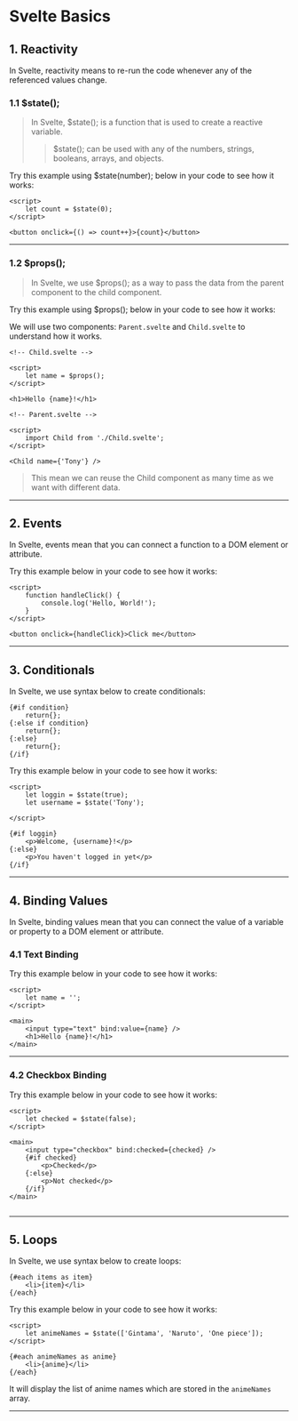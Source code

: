 # Svelte Basics

## 1. Reactivity

In Svelte, reactivity means to re-run the code whenever any of the referenced values change.

### 1.1 $state();

> In Svelte, $state(); is a function that is used to create a reactive variable.
>
> > $state(); can be used with any of the numbers, strings, booleans, arrays, and objects.

Try this example using $state(number); below in your code to see how it works:

```
<script>
    let count = $state(0);
</script>

<button onclick={() => count++}>{count}</button>
```
___

### 1.2 $props();

> In Svelte, we use $props(); as a way to pass the data from the parent component to the child component.

Try this example using $props(); below in your code to see how it works:

We will use two components: `Parent.svelte` and `Child.svelte` to understand how it works.

```
<!-- Child.svelte -->

<script>
    let name = $props();
</script>

<h1>Hello {name}!</h1>
```

```
<!-- Parent.svelte -->

<script>
    import Child from './Child.svelte';
</script>

<Child name={'Tony'} />
```

> This mean we can reuse the Child component as many time as we want with different data.
___

## 2. Events

In Svelte, events mean that you can connect a function to a DOM element or attribute.

Try this example below in your code to see how it works:

```
<script>
    function handleClick() {
        console.log('Hello, World!');
    }
</script>

<button onclick={handleClick}>Click me</button>
```

___

## 3. Conditionals

In Svelte, we use syntax below  to create conditionals:

```
{#if condition}
    return{};
{:else if condition}
    return{};
{:else}
    return{};
{/if}
```

Try this example below in your code to see how it works:

```
<script>
    let loggin = $state(true);
    let username = $state('Tony');

</script>

{#if loggin}
    <p>Welcome, {username}!</p>
{:else}
    <p>You haven't logged in yet</p>
{/if}
```
___

## 4. Binding Values

In Svelte, binding values mean that you can connect the value of a variable or property to a DOM element or attribute.

### 4.1 Text Binding

Try this example below in your code to see how it works:

```
<script>
	let name = '';
</script>

<main>
	<input type="text" bind:value={name} />
	<h1>Hello {name}!</h1>
</main>
```
___

### 4.2 Checkbox Binding

Try this example below in your code to see how it works:

```
<script>
    let checked = $state(false);
</script>

<main>
    <input type="checkbox" bind:checked={checked} />
    {#if checked}
        <p>Checked</p>
    {:else}
        <p>Not checked</p>
    {/if}
</main>
    
```
___

## 5. Loops

In Svelte, we use syntax below  to create loops:

```
{#each items as item}
    <li>{item}</li>
{/each}
```

Try this example below in your code to see how it works:

```
<script>
    let animeNames = $state(['Gintama', 'Naruto', 'One piece']);
</script>

{#each animeNames as anime}
    <li>{anime}</li>
{/each}
```

It will display the list of anime names which are stored in the `animeNames` array.
___
